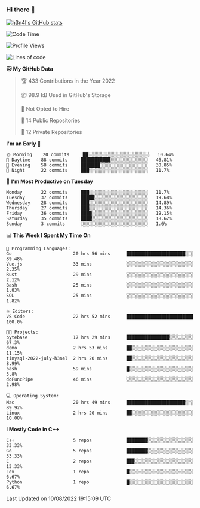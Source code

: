 ### Hi there 👋

[![h3n4l's GitHub stats](https://github-readme-stats.vercel.app/api?username=h3n4l&count_private=true&show_icons=true&theme=radical)](https://github.com/h3n4l/github-readme-stats)

<!--START_SECTION:waka-->
![Code Time](http://img.shields.io/badge/Code%20Time-563%20hrs%2027%20mins-blue)

![Profile Views](http://img.shields.io/badge/Profile%20Views-4-blue)

![Lines of code](https://img.shields.io/badge/From%20Hello%20World%20I%27ve%20Written-39%20Thousand%20lines%20of%20code-blue)

**🐱 My GitHub Data** 

> 🏆 433 Contributions in the Year 2022
 > 
> 📦 98.9 kB Used in GitHub's Storage 
 > 
> 🚫 Not Opted to Hire
 > 
> 📜 14 Public Repositories 
 > 
> 🔑 12 Private Repositories  
 > 
**I'm an Early 🐤** 

```text
🌞 Morning    20 commits     ██░░░░░░░░░░░░░░░░░░░░░░░   10.64% 
🌆 Daytime    88 commits     ███████████░░░░░░░░░░░░░░   46.81% 
🌃 Evening    58 commits     ███████░░░░░░░░░░░░░░░░░░   30.85% 
🌙 Night      22 commits     ███░░░░░░░░░░░░░░░░░░░░░░   11.7%

```
📅 **I'm Most Productive on Tuesday** 

```text
Monday       22 commits     ███░░░░░░░░░░░░░░░░░░░░░░   11.7% 
Tuesday      37 commits     █████░░░░░░░░░░░░░░░░░░░░   19.68% 
Wednesday    28 commits     ███░░░░░░░░░░░░░░░░░░░░░░   14.89% 
Thursday     27 commits     ███░░░░░░░░░░░░░░░░░░░░░░   14.36% 
Friday       36 commits     ████░░░░░░░░░░░░░░░░░░░░░   19.15% 
Saturday     35 commits     ████░░░░░░░░░░░░░░░░░░░░░   18.62% 
Sunday       3 commits      ░░░░░░░░░░░░░░░░░░░░░░░░░   1.6%

```


📊 **This Week I Spent My Time On** 

```text
💬 Programming Languages: 
Go                       20 hrs 56 mins      ██████████████████████░░░   89.48% 
Vue.js                   33 mins             ░░░░░░░░░░░░░░░░░░░░░░░░░   2.35% 
Rust                     29 mins             ░░░░░░░░░░░░░░░░░░░░░░░░░   2.12% 
Bash                     25 mins             ░░░░░░░░░░░░░░░░░░░░░░░░░   1.83% 
SQL                      25 mins             ░░░░░░░░░░░░░░░░░░░░░░░░░   1.82%

🔥 Editors: 
VS Code                  22 hrs 52 mins      █████████████████████████   100.0%

🐱‍💻 Projects: 
bytebase                 17 hrs 29 mins      ████████████████░░░░░░░░░   67.3% 
demo                     2 hrs 53 mins       ██░░░░░░░░░░░░░░░░░░░░░░░   11.15% 
tinysql-2022-july-h3n4l  2 hrs 20 mins       ██░░░░░░░░░░░░░░░░░░░░░░░   8.99% 
bash                     59 mins             █░░░░░░░░░░░░░░░░░░░░░░░░   3.8% 
doFuncPipe               46 mins             ░░░░░░░░░░░░░░░░░░░░░░░░░   2.98%

💻 Operating System: 
Mac                      20 hrs 49 mins      ██████████████████████░░░   89.92% 
Linux                    2 hrs 20 mins       ██░░░░░░░░░░░░░░░░░░░░░░░   10.08%

```

**I Mostly Code in C++** 

```text
C++                      5 repos             ████████░░░░░░░░░░░░░░░░░   33.33% 
Go                       5 repos             ████████░░░░░░░░░░░░░░░░░   33.33% 
C                        2 repos             ███░░░░░░░░░░░░░░░░░░░░░░   13.33% 
Lex                      1 repo              █░░░░░░░░░░░░░░░░░░░░░░░░   6.67% 
Python                   1 repo              █░░░░░░░░░░░░░░░░░░░░░░░░   6.67%

```



 Last Updated on 10/08/2022 19:15:09 UTC
<!--END_SECTION:waka-->

